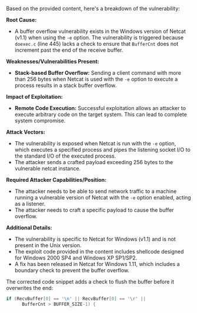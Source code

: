 Based on the provided content, here's a breakdown of the vulnerability:

**Root Cause:**
- A buffer overflow vulnerability exists in the Windows version of Netcat (v1.1) when using the `-e` option. The vulnerability is triggered because `doexec.c` (line 445) lacks a check to ensure that `BufferCnt` does not increment past the end of the receive buffer.

**Weaknesses/Vulnerabilities Present:**
- **Stack-based Buffer Overflow:** Sending a client command with more than 256 bytes when Netcat is used with the `-e` option to execute a process results in a stack buffer overflow.

**Impact of Exploitation:**
- **Remote Code Execution:** Successful exploitation allows an attacker to execute arbitrary code on the target system. This can lead to complete system compromise.

**Attack Vectors:**
- The vulnerability is exposed when Netcat is run with the `-e` option, which executes a specified process and pipes the listening socket I/O to the standard I/O of the executed process.
- The attacker sends a crafted payload exceeding 256 bytes to the vulnerable netcat instance.

**Required Attacker Capabilities/Position:**
- The attacker needs to be able to send network traffic to a machine running a vulnerable version of Netcat with the `-e` option enabled, acting as a listener.
- The attacker needs to craft a specific payload to cause the buffer overflow.

**Additional Details:**
- The vulnerability is specific to Netcat for Windows (v1.1) and is not present in the Unix version.
- The exploit code provided in the content includes shellcode designed for Windows 2000 SP4 and Windows XP SP1/SP2.
- A fix has been released in Netcat for Windows 1.11, which includes a boundary check to prevent the buffer overflow.

The corrected code snippet adds a check to flush the buffer before it overwrites the end:
```c
if (RecvBuffer[0] == '\n' || RecvBuffer[0] == '\r' ||
      BufferCnt > BUFFER_SIZE-1) {
```